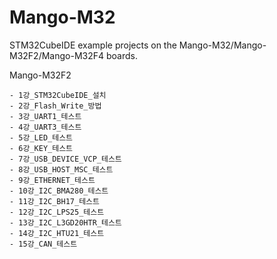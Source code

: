 # Mango-M32
STM32CubeIDE example projects on the Mango-M32/Mango-M32F2/Mango-M32F4 boards.

Mango-M32F2

	- 1강_STM32CubeIDE_설치
 	- 2강_Flash_Write_방법
	- 3강_UART1_테스트
	- 4강_UART3_테스트
	- 5강_LED_테스트
	- 6강_KEY_테스트
	- 7강_USB_DEVICE_VCP_테스트
	- 8강_USB_HOST_MSC_테스트
	- 9강_ETHERNET_테스트
	- 10강_I2C_BMA280_테스트
	- 11강_I2C_BH17_테스트
	- 12강_I2C_LPS25_테스트
	- 13강_I2C_L3GD20HTR_테스트
	- 14강_I2C_HTU21_테스트
	- 15강_CAN_테스트
	
